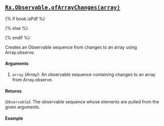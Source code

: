## [`Rx.Observable.ofArrayChanges(array)`](https://github.com/Reactive-Extensions/RxJS/blob/master/src/core/linq/observable/ofarraychanges.js)

{% if book.isPdf %}



{% else %}



{% endif %}

Creates an Observable sequence from changes to an array using Array.observe.

#### Arguments
1. `array` *(Array)*: An observable sequence containing changes to an array from Array.observe.

#### Returns
*(`Observable`)*: The observable sequence whose elements are pulled from the given arguments.

#### Example